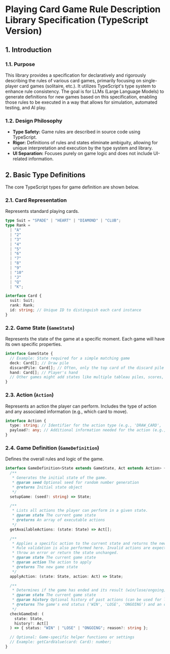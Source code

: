 # Playing Card Game Rule Description Library Specification (TypeScript Version)

## 1. Introduction

### 1.1. Purpose

This library provides a specification for declaratively and rigorously describing the rules of various card games, primarily focusing on single-player card games (solitaire, etc.). It utilizes TypeScript's type system to enhance rule consistency. The goal is for LLMs (Large Language Models) to generate definitions for new games based on this specification, enabling those rules to be executed in a way that allows for simulation, automated testing, and AI play.

### 1.2. Design Philosophy

- **Type Safety:** Game rules are described in source code using TypeScript.
- **Rigor:** Definitions of rules and states eliminate ambiguity, allowing for unique interpretation and execution by the type system and library.
- **UI Separation:** Focuses purely on game logic and does not include UI-related information.

## 2. Basic Type Definitions

The core TypeScript types for game definition are shown below.

### 2.1. Card Representation

Represents standard playing cards.

```typescript
type Suit = "SPADE" | "HEART" | "DIAMOND" | "CLUB";
type Rank =
  | "A"
  | "2"
  | "3"
  | "4"
  | "5"
  | "6"
  | "7"
  | "8"
  | "9"
  | "10"
  | "J"
  | "Q"
  | "K";

interface Card {
  suit: Suit;
  rank: Rank;
  id: string; // Unique ID to distinguish each card instance
}
```

### 2.2. Game State (`GameState`)

Represents the state of the game at a specific moment. Each game will have its own specific properties.

```typescript
interface GameState {
  // Example: State required for a simple matching game
  deck: Card[]; // Draw pile
  discardPile: Card[]; // Often, only the top card of the discard pile is relevant
  hand: Card[]; // Player's hand
  // Other games might add states like multiple tableau piles, scores, etc.
}
```

### 2.3. Action (`Action`)

Represents an action the player can perform. Includes the type of action and any associated information (e.g., which card to move).

```typescript
interface Action {
  type: string; // Identifier for the action type (e.g., 'DRAW_CARD', 'PLAY_FROM_HAND')
  payload?: any; // Additional information needed for the action (e.g., { cardId: '...' })
}
```

### 2.4. Game Definition (`GameDefinition`)

Defines the overall rules and logic of the game.

```typescript
interface GameDefinition<State extends GameState, Act extends Action> {
  /**
   * Generates the initial state of the game.
   * @param seed Optional seed for random number generation
   * @returns Initial state object
   */
  setupGame: (seed?: string) => State;

  /**
   * Lists all actions the player can perform in a given state.
   * @param state The current game state
   * @returns An array of executable actions
   */
  getAvailableActions: (state: State) => Act[];

  /**
   * Applies a specific action to the current state and returns the new state.
   * Rule validation is also performed here. Invalid actions are expected to either
   * throw an error or return the state unchanged.
   * @param state The current game state
   * @param action The action to apply
   * @returns The new game state
   */
  applyAction: (state: State, action: Act) => State;

  /**
   * Determines if the game has ended and its result (win/lose/ongoing).
   * @param state The current game state
   * @param history Optional history of past actions (can be used for loop detection, etc.)
   * @returns The game's end status ('WIN', 'LOSE', 'ONGOING') and an optional reason for loss.
   */
  checkGameEnd: (
    state: State,
    history?: Act[]
  ) => { status: "WIN" | "LOSE" | "ONGOING"; reason?: string };

  // Optional: Game-specific helper functions or settings
  // Example: getCardValue(card: Card): number;
}
```
